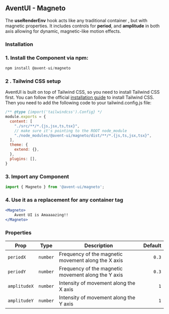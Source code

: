 ## AventUI - Magneto 

The **useRenderEnv** hook acts like any traditional container , but with magnetic properties. It includes controls for **period**, and **amplitude** in both axis allowing for dynamic, magnetic-like motion effects.

### Installation

### 1. Install the Component via npm:

```jsx
npm install @avent-ui/magneto
```
### 2 . Tailwind CSS setup 

AventUI is built on top of Tailwind CSS, so you need to install Tailwind CSS first. You can follow the official [installation guide](https://tailwindcss.com/docs/installation) to install Tailwind CSS. Then you need to add the following code to your tailwind.config.js file:
```jsx
/** @type {import('tailwindcss').Config} */
module.exports = {
  content: [
    "./src/**/*.{js,jsx,ts,tsx}",
    // make sure it's pointing to the ROOT node_module
    "./node_modules/@avent-ui/magneto/dist/**/*.{js,ts,jsx,tsx}",
  ],
  theme: {
    extend: {},
  },
  plugins: [],
}

```
### 3. Import any Component

```jsx
import { Magneto } from '@avent-ui/magneto';

```
### 4. Use it as a replacement for any container tag

```jsx
<Magneto>
    Avent UI is Amaaaazing!!
</Magneto>
```
### Properties

| Prop         | Type       | Description                                       | Default |
|--------------|:----------:|---------------------------------------------------|--------:|
| `periodX`    | `number`   | Frequency of the magnetic movement along the X axis | `0.3`     |
| `periodY`    | `number`   | Frequency of the magnetic movement along the Y axis | `0.3`     |
| `amplitudeX` | `number`   | Intensity of movement along the X axis            | `1`     |
| `amplitudeY` | `number`   | Intensity of movement along the Y axis            | `1`     |
